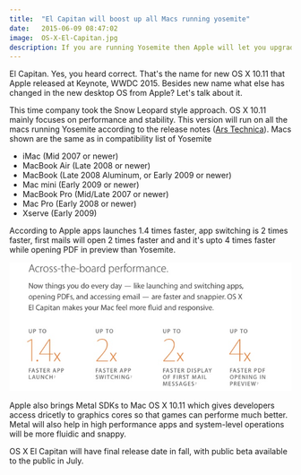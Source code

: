 ```yaml
---
title:  "El Capitan will boost up all Macs running yosemite"
date:   2015-06-09 08:47:02
image:  OS-X-El-Capitan.jpg
description: If you are running Yosemite then Apple will let you upgrade to El Capitan for free. But how will new OS change your Mac?
---
```


<p class="intro"><span class="dropcap">E</span>l Capitan. Yes, you heard correct. That's the name for new OS X 10.11 that Apple released at Keynote, WWDC 2015. Besides new name what else has changed in the new desktop OS from Apple? Let's talk about it.</p>


<p>This time company took the Snow Leopard style approach. OS X 10.11 mainly focuses on performance and stability. This version will run on all the macs running Yosemite according to the release notes (<a href="http://arstechnica.com/apple/2015/06/if-your-mac-or-ithing-runs-yosemite-or-ios-8-it-can-run-el-capitan-and-ios-9/">Ars Technica</a>). Macs shown are the same as in compatibility list of Yosemite 
<ul>
<li> iMac (Mid 2007 or newer) </li>
<li> MacBook Air (Late 2008 or newer) </li>
<li> MacBook (Late 2008 Aluminum, or Early 2009 or newer) </li>
<li> Mac mini (Early 2009 or newer) </li>
<li> MacBook Pro (Mid/Late 2007 or newer)</li> 
<li> Mac Pro (Early 2008 or newer) </li>
<li> Xserve (Early 2009) </li>
</ul>

<p>According to Apple apps launches 1.4 times faster, app switching is 2 times faster, first mails will open 2 times faster and and it's upto 4 times faster while opening PDF in preview than Yosemite.</p>

<img src="/assets/blog-img/elcapitanperfomanceenhancements.jpg">

<p>Apple also brings Metal SDKs to Mac OS X 10.11 which gives developers access dricetly to graphics cores so that games can performe much better. Metal will also help in high performance apps and system-level operations will be more fluidic and snappy.</p>

<p>OS X El Capitan will have final release date in fall, with public beta available to the public in July.</p>